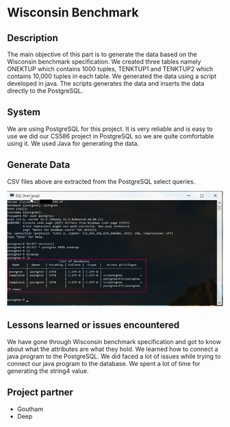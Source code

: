 # Wisconsin Benchmark

## Description

The main objective of this part is to generate the data based on the Wisconsin benchmark specification. We created three tables namely ONEKTUP which contains 1000 tuples, TENKTUP1 and TENKTUP2 which contains 10,000 tuples in each table. We generated the data using a script developed in java. The scripts generates the data and inserts the data directly to the PostgreSQL.


## System

We are using PostgreSQL for this project. It is very reliable and is easy to use we did our CS586 project in PostgreSQL so we are quite comfortable using it. We used Java for generating the data. 


## Generate Data

CSV files above are extracted from the PostgreSQL select queries. 

![Establish connection to GCP VMs (postgres loaded)](https://github.com/GouthamC7/Database_Implementation/blob/main/connection_to_psql_GCP_vms.png)


##  Lessons learned or issues encountered

We have gone through Wisconsin benchmark specification and got to know about what the attributes are what they hold. We learned how to connect a java program to the PostgreSQL. We did faced a lot of issues while trying to connect our java program to the database. We spent a lot of time for generating the string4 value. 


## Project partner

* Goutham 
* Deep
